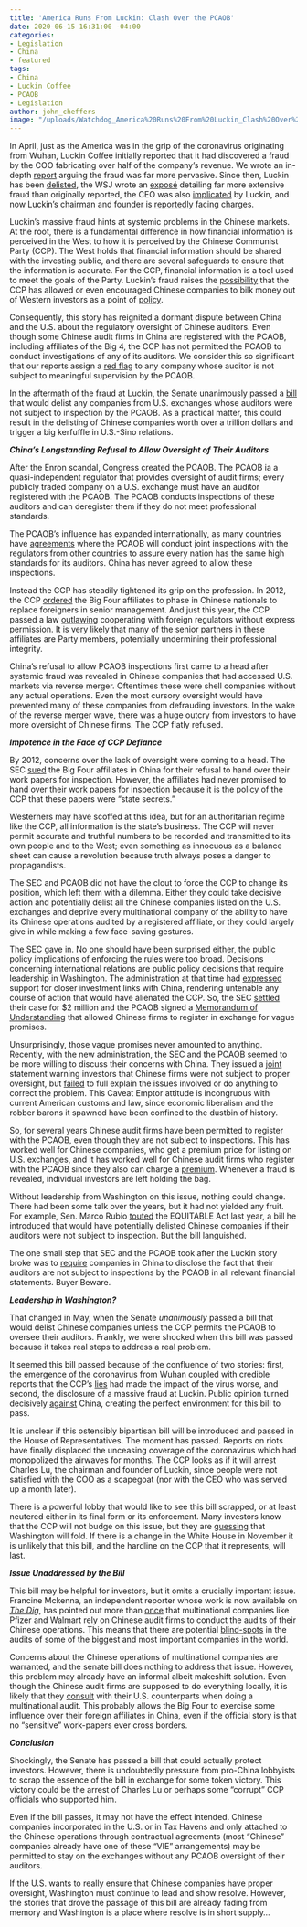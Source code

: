 ```yaml
---
title: 'America Runs From Luckin: Clash Over the PCAOB'
date: 2020-06-15 16:31:00 -04:00
categories:
- Legislation
- China
- featured
tags:
- China
- Luckin Coffee
- PCAOB
- Legislation
author: john_cheffers
image: "/uploads/Watchdog_America%20Runs%20From%20Luckin_Clash%20Over%20PCAOB.png"
---
```


In April, just as the America was in the grip of the coronavirus originating from Wuhan, Luckin Coffee initially reported that it had discovered a fraud by the COO fabricating over half of the company’s revenue. We wrote an in-depth [report](https://blog.watchdogresearch.com/posts/america-runs-from-luckin-i/) arguing the fraud was far more pervasive. Since then, Luckin has been [delisted](https://www.sec.gov/Archives/edgar/data/1767582/000110465920063497/a20-20057_1ex99d1.htm), the WSJ wrote an [exposé](https://www.wsj.com/articles/behind-the-fall-of-chinas-luckin-coffee-a-network-of-fake-buyers-and-a-fictitious-employee-11590682336) detailing far more extensive fraud than originally reported, the CEO was also [implicated](https://www.sec.gov/Archives/edgar/data/1767582/000110465920059927/a20-19256_1ex99d1.htm) by Luckin, and now Luckin’s chairman and founder is [reportedly](https://www.fool.com/investing/2020/06/08/why-luckin-coffee-stock-dropped-today.aspx) facing charges.

Luckin’s massive fraud hints at systemic problems in the Chinese markets. At the root, there is a fundamental difference in how financial information is perceived in the West to how it is perceived by the Chinese Communist Party (CCP). The West holds that financial information should be shared with the investing public, and there are several safeguards to ensure that the information is accurate. For the CCP, financial information is a tool used to meet the goals of the Party. Luckin’s fraud raises the [possibility](https://www.bloomberg.com/news/videos/2018-06-05/block-says-chinese-equities-are-sin-stocks-video) that the CCP has allowed or even encouraged Chinese companies to bilk money out of Western investors as a point of [policy](https://blog.watchdogresearch.com/posts/america-runs-from-luckin-i/).

Consequently, this story has reignited a dormant dispute between China and the U.S. about the regulatory oversight of Chinese auditors. Even though some Chinese audit firms in China are registered with the PCAOB, including affiliates of the Big 4, the CCP has not permitted the PCAOB to conduct investigations of any of its auditors. We consider this so significant that our reports assign a [red flag](https://blog.watchdogresearch.com/posts/featuring-a-new-sec-oversight-flag-in-our-watchdog-reports/) to any company whose auditor is not subject to meaningful supervision by the PCAOB.

In the aftermath of the fraud at Luckin, the Senate unanimously passed a [bill ](https://www.marketwatch.com/story/bill-that-could-delist-chinese-companies-from-us-stock-exchanges-to-see-swift-passage-in-house-analyst-says-2020-05-21)that would delist any companies from U.S. exchanges whose auditors were not subject to inspection by the PCAOB. As a practical matter, this could result in the delisting of Chinese companies worth over a trillion dollars and trigger a big kerfuffle in U.S.-Sino relations.

***China’s Longstanding Refusal to Allow Oversight of Their Auditors***

After the Enron scandal, Congress created the PCAOB.  The PCAOB ia a quasi-independent regulator that provides oversight of audit firms; every publicly traded company on a U.S. exchange must have an auditor registered with the PCAOB. The PCAOB conducts inspections of these auditors and can deregister them if they do not meet professional standards.

The PCAOB’s influence has expanded internationally, as many countries have [agreements](https://pcaobus.org/International/Pages/RegulatoryCooperation.aspx) where the PCAOB will conduct joint inspections with the regulators from other countries to assure every nation has the same high standards for its auditors. China has never agreed to allow these inspections.

Instead the CCP has steadily tightened its grip on the profession. In 2012, the CCP [ordered](https://www.latimes.com/business/la-xpm-2012-may-10-la-fi-china-auditing-rules-20120511-story.html) the Big Four affiliates to phase in Chinese nationals to replace foreigners in senior management. And just this year, the CCP passed a law [outlawing](https://www.wsj.com/articles/u-s-moves-to-audit-chinese-firms-market-frets-over-what-comes-next-11590485401) cooperating with foreign regulators without express permission. It is very likely that many of the senior partners in these affiliates are Party members, potentially undermining their professional integrity.

China’s refusal to allow PCAOB inspections first came to a head after systemic fraud was revealed in Chinese companies that had accessed U.S. markets via reverse merger. Oftentimes these were shell companies without any actual operations. Even the most cursory oversight would have prevented many of these companies from defrauding investors. In the wake of the reverse merger wave, there was a huge outcry from investors to have more oversight of Chinese firms. The CCP flatly refused.

***Impotence in the Face of CCP Defiance***

By 2012, concerns over the lack of oversight were coming to a head. The SEC [sued](https://www.forbes.com/sites/francinemckenna/2011/10/21/auditors-in-china-a-whole-lot-of-posturing-going-on/#cede5ff3f239) the Big Four affiliates in China for their refusal to hand over their work papers for inspection. However, the affiliates had never promised to hand over their work papers for inspection because it is the policy of the CCP that these papers were “state secrets.”

Westerners may have scoffed at this idea, but for an authoritarian regime like the CCP, all information is the state’s business. The CCP will never permit accurate and truthful numbers to be recorded and transmitted to its own people and to the West; even something as innocuous as a balance sheet can cause a revolution because truth always poses a danger to propagandists.

The SEC and PCAOB did not have the clout to force the CCP to change its position, which left them with a dilemma. Either they could take decisive action and potentially delist all the Chinese companies listed on the U.S. exchanges and deprive every multinational company of the ability to have its Chinese operations audited by a registered affiliate, or they could largely give in while making a few face-saving gestures.

The SEC gave in.  No one should have been surprised either, the public policy implications of enforcing the rules were too broad. Decisions concerning international relations are public policy decisions that require leadership in Washington. The administration at that time had [expressed](https://www.nytimes.com/2011/09/08/opinion/chinas-rise-isnt-our-demise.html) support for closer investment links with China, rendering untenable any course of action that would have alienated the CCP. So, the SEC [settled](https://www.sec.gov/news/pressrelease/2015-25.html#:\~:text=SEC%20Imposes%20Sanctions%20Against%20China%2DBased%20Members%20of%20Big%20Four,for%20Refusing%20to%20Produce%20Documents&text=The%20Securities%20and%20Exchange%20Commission,to%20investigations%20of%20potential%20fraud.) their case for $2 million and the PCAOB signed a [Memorandum of Understanding](http://upload.news.esnai.com/2013/0617/1371444412766.pdf) that allowed Chinese firms to register in exchange for vague promises.

Unsurprisingly, those vague promises never amounted to anything. Recently, with the new administration, the SEC and the PCAOB seemed to be more willing to discuss their concerns with China. They issued a [joint](https://www.sec.gov/news/public-statement/statement-vital-role-audit-quality-and-regulatory-access-audit-and-other) statement warning investors that Chinese firms were not subject to proper oversight, but [failed](https://www.marketwatch.com/story/regulators-revive-china-audit-dispute-but-miss-prime-opportunity-to-fully-explain-why-2018-12-12) to full explain the issues involved or do anything to correct the problem. This Caveat Emptor attitude is incongruous with current American customs and law, since economic liberalism and the robber barons it spawned have been confined to the dustbin of history.

So, for several years Chinese audit firms have been permitted to register with the PCAOB, even though they are not subject to inspections. This has worked well for Chinese companies, who get a premium price for listing on U.S. exchanges, and it has worked well for Chinese audit firms who register with the PCAOB since they also can charge a [premium](https://papers.ssrn.com/sol3/papers.cfm?abstract_id=3111973). Whenever a fraud is revealed, individual investors are left holding the bag.

Without leadership from Washington on this issue, nothing could change. There had been some talk over the years, but it had not yielded any fruit. For example, Sen. Marco Rubio [touted](https://www.wsj.com/articles/you-cant-trust-a-chinese-audit-11559687739) the EQUITABLE Act last year, a bill he introduced that would have potentially delisted Chinese companies if their auditors were not subject to inspection. But the bill languished. 

The one small step that SEC and the PCAOB took after the Luckin story broke was to [require](https://www.reuters.com/article/us-kingsoft-cloud-ipo/kingsoft-sets-terms-for-u-s-listing-first-major-ipo-since-coronavirus-crisis-idUSKBN22G2JB) companies in China to disclose the fact that their auditors are not subject to inspections by the PCAOB in all relevant financial statements.  Buyer Beware.

***Leadership in Washington?***

That changed in May, when the Senate *unanimously* passed a bill that would delist Chinese companies unless the CCP permits the PCAOB to oversee their auditors. Frankly, we were shocked when this bill was passed because it takes real steps to address a real problem.

It seemed this bill passed because of the confluence of two stories: first, the emergence of the coronavirus from Wuhan coupled with credible reports that the CCP’s [lies](https://nypost.com/2020/05/06/finally-the-world-is-catching-on-to-chinas-coronavirus-lies/) had made the impact of the virus worse, and second, the disclosure of a massive fraud at Luckin. Public opinion turned decisively [against](https://www.pewresearch.org/global/2020/04/21/u-s-views-of-china-increasingly-negative-amid-coronavirus-outbreak/) China, creating the perfect environment for this bill to pass.

It is unclear if this ostensibly bipartisan bill will be introduced and passed in the House of Representatives. The moment has passed. Reports on riots have finally displaced the unceasing coverage of the coronavirus which had monopolized the airwaves for months. The CCP looks as if it will arrest Charles Lu, the chairman and founder of Luckin, since people were not satisfied with the COO as a scapegoat (nor with the CEO who was served up a month later).

There is a powerful lobby that would like to see this bill scrapped, or at least neutered either in its final form or its enforcement. Many investors know that the CCP will not budge on this issue, but they are [guessing](https://www.fool.com/investing/2020/05/22/read-before-selling-all-us-listed-chinese-stock.aspx) that Washington will fold. If there is a change in the White House in November it is unlikely that this bill, and the hardline on the CCP that it represents, will last.

***Issue Unaddressed by the Bill***

This bill may be helpful for investors, but it omits a crucially important issue. Francine Mckenna, an independent reporter whose work is now available on *[The Dig](https://thedig.substack.com/)*, has pointed out more than [once](https://www.marketwatch.com/story/regulators-revive-china-audit-dispute-but-miss-prime-opportunity-to-fully-explain-why-2018-12-12) that multinational companies like Pfizer and Walmart rely on Chinese audit firms to conduct the audits of their Chinese operations. This means that there are potential [blind-spots](https://www.wsj.com/articles/the-chinese-blind-spot-in-u-s-companies-financials-1532170801?mod=article_inline) in the audits of some of the biggest and most important companies in the world.

Concerns about the Chinese operations of multinational companies are warranted, and the senate bill does nothing to address that issue. However, this problem may already have an informal albeit makeshift solution. Even though the Chinese audit firms are supposed to do everything locally, it is likely that they [consult](http://retheauditors.com/2012/07/09/what-the-sec-and-pcaob-fail-to-acknowledge-about-chinese-fraud/) with their U.S. counterparts when doing a multinational audit. This probably allows the Big Four to exercise some influence over their foreign affiliates in China, even if the official story is that no “sensitive” work-papers ever cross borders.

***Conclusion***

Shockingly, the Senate has passed a bill that could actually protect investors. However, there is undoubtedly pressure from pro-China lobbyists to scrap the essence of the bill in exchange for some token victory. This victory could be the arrest of Charles Lu or perhaps some “corrupt” CCP officials who supported him.

Even if the bill passes, it may not have the effect intended. Chinese companies incorporated in the U.S. or in Tax Havens and only attached to the Chinese operations through contractual agreements (most “Chinese” companies already have one of these “VIE” arrangements) may be permitted to stay on the exchanges without any PCAOB oversight of their auditors.

If the U.S. wants to really ensure that Chinese companies have proper oversight, Washington must continue to lead and show resolve. However, the stories that drove the passage of this bill are already fading from memory and Washington is a place where resolve is in short supply…